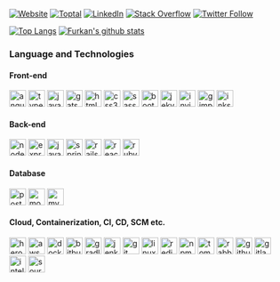 [![Website](https://img.shields.io/website?down_color=red&down_message=down&label=furknyavuz.com&style=for-the-badge&up_color=green&up_message=up&url=https%3A%2F%2Ffurknyavuz.com)](https://furknyavuz.com)
[![Toptal](https://img.shields.io/badge/Toptal-Furkan%20Yavuz-204ECF?style=for-the-badge&logo=toptal)](https://www.toptal.com/resume/furkan-yavuz)
[![LinkedIn](https://img.shields.io/badge/LinkedIn-Furkan%20Yavuz-0077B5?style=for-the-badge&logo=linkedin)](https://www.linkedin.com/in/furkanyavuz)
[![Stack Overflow](https://img.shields.io/badge/Stack%20Overflow-Furkan%20Yavuz-FE7A16?style=for-the-badge&logo=stackoverflow)](https://stackoverflow.com/users/4988996/furkan-yavuz)
[![Twitter Follow](https://img.shields.io/twitter/follow/furknyavuz_?color=1DA1F2&logo=twitter&style=for-the-badge)](https://twitter.com/intent/follow?screen_name=furknyavuz_)

[![Top Langs](https://github-readme-stats.vercel.app/api/top-langs/?username=furknyavuz&count_private=true&theme=vue)](https://furknyavuz.com)
[![Furkan's github stats](https://github-readme-stats.vercel.app/api?username=furknyavuz&count_private=true&show_icons=true&theme=vue)](https://furknyavuz.com)

### Language and Technologies

#### Front-end

<p align="left">
	<img src="https://devicons.github.io/devicon/devicon.git/icons/angularjs/angularjs-original.svg" alt="angularjs" width="30" height="30"/> 
	<img src="https://devicons.github.io/devicon/devicon.git/icons/typescript/typescript-original.svg" alt="typescript" width="30" height="30"/> 
	<img src="https://devicons.github.io/devicon/devicon.git/icons/javascript/javascript-original.svg" alt="javascript" width="30" height="30"/> 
	<img src="https://www.vectorlogo.zone/logos/gatsbyjs/gatsbyjs-icon.svg" alt="gatsby" width="30" height="30"/> 
	<img src="https://devicons.github.io/devicon/devicon.git/icons/html5/html5-original-wordmark.svg" alt="html5" width="30" height="30"/> 
	<img src="https://devicons.github.io/devicon/devicon.git/icons/css3/css3-original-wordmark.svg" alt="css3" width="30" height="30"/> 
	<img src="https://devicons.github.io/devicon/devicon.git/icons/sass/sass-original.svg" alt="sass" width="30" height="30"/> 
	<img src="https://devicons.github.io/devicon/devicon.git/icons/bootstrap/bootstrap-plain.svg" alt="bootstrap" width="30" height="30"/> 
	<img src="https://www.vectorlogo.zone/logos/jekyllrb/jekyllrb-icon.svg" alt="jekyll" width="30" height="30"/> 
	<img src="https://www.vectorlogo.zone/logos/invisionapp/invisionapp-icon.svg" alt="invision" width="30" height="30"/> 
	<img src="https://devicons.github.io/devicon/devicon.git/icons/gimp/gimp-plain.svg" alt="gimp" width="30" height="30"/> 
	<img src="https://devicons.github.io/devicon/devicon.git/icons/inkscape/inkscape-plain.svg" alt="inkscape" width="30" height="30"/> 
</p>

#### Back-end

<p align="left">
	<img src="https://devicons.github.io/devicon/devicon.git/icons/nodejs/nodejs-original.svg" alt="nodejs" width="30" height="30"/> 
	<img src="https://devicons.github.io/devicon/devicon.git/icons/express/express-original.svg" alt="express" width="30" height="30"/> 
	<img src="https://devicons.github.io/devicon/devicon.git/icons/java/java-original-wordmark.svg" alt="java" width="30" height="30"/> 
	<img src="https://www.vectorlogo.zone/logos/springio/springio-icon.svg" alt="spring" width="30" height="30"/> 
	<img src="https://devicons.github.io/devicon/devicon.git/icons/rails/rails-original-wordmark.svg" alt="rails" width="30" height="30"/> 
	<img src="https://devicons.github.io/devicon/devicon.git/icons/react/react-original-wordmark.svg" alt="react" width="30" height="30"/> 
	<img src="https://devicons.github.io/devicon/devicon.git/icons/ruby/ruby-original-wordmark.svg" alt="ruby" width="30" height="30"/> 
</p>

#### Database

<p align="left">
	<img src="https://devicons.github.io/devicon/devicon.git/icons/postgresql/postgresql-original-wordmark.svg" alt="postgresql" width="30" height="30"/> 
	<img src="https://devicons.github.io/devicon/devicon.git/icons/mongodb/mongodb-original-wordmark.svg" alt="mongodb" width="30" height="30"/> 
	<img src="https://devicons.github.io/devicon/devicon.git/icons/mysql/mysql-original-wordmark.svg" alt="mysql" width="30" height="30"/> 
</p>

#### Cloud, Containerization, CI, CD, SCM etc.

<p align="left">
	<img src="https://devicons.github.io/devicon/devicon.git/icons/heroku/heroku-original-wordmark.svg" alt="heroku" width="30" height="30"/> 
	<img src="https://devicons.github.io/devicon/devicon.git/icons/amazonwebservices/amazonwebservices-original-wordmark.svg" alt="aws" width="30" height="30"/> 
	<img src="https://devicons.github.io/devicon/devicon.git/icons/docker/docker-original-wordmark.svg" alt="docker" width="30" height="30"/> 
	<img src="https://devicons.github.io/devicon/devicon.git/icons/bitbucket/bitbucket-original-wordmark.svg" alt="bitbucket" width="30" height="30"/> 
	<img src="https://devicons.github.io/devicon/devicon.git/icons/gradle/gradle-plain.svg" alt="gradle" width="30" height="30"/> 
	<img src="https://www.vectorlogo.zone/logos/jenkins/jenkins-icon.svg" alt="jenkins" width="30" height="30"/> 
	<img src="https://www.vectorlogo.zone/logos/git-scm/git-scm-icon.svg" alt="git" width="30" height="30"/> 
	<img src="https://devicons.github.io/devicon/devicon.git/icons/linux/linux-original.svg" alt="linux" width="30" height="30"/> 
	<img src="https://devicons.github.io/devicon/devicon.git/icons/redis/redis-original-wordmark.svg" alt="redis" width="30" height="30"/> 
	<img src="https://devicons.github.io/devicon/devicon.git/icons/npm/npm-original-wordmark.svg" alt="npm" width="30" height="30"/> 
	<img src="https://devicons.github.io/devicon/devicon.git/icons/tomcat/tomcat-line.svg" alt="tomcat" width="30" height="30"/> 
	<img src="https://www.vectorlogo.zone/logos/rabbitmq/rabbitmq-icon.svg" alt="rabbitMQ" width="30" height="30"/> 
	<img src="https://devicons.github.io/devicon/devicon.git/icons/github/github-original.svg" alt="github" width="30" height="30"/> 
	<img src="https://devicons.github.io/devicon/devicon.git/icons/gitlab/gitlab-original.svg" alt="gitlab" width="30" height="30"/> 
	<img src="https://devicons.github.io/devicon/devicon.git/icons/intellij/intellij-plain.svg" alt="intellij" width="30" height="30"/> 
	<img src="https://devicons.github.io/devicon/devicon.git/icons/sourcetree/sourcetree-original.svg" alt="sourcetree" width="30" height="30"/> 
</p>
